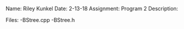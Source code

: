 Name: Riley Kunkel
Date: 2-13-18
Assignment: Program 2
Description:
    

Files:
    -BStree.cpp
    -BStree.h
  
